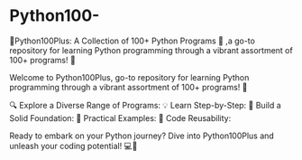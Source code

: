 # Python100-
 🌟Python100Plus: A Collection of 100+ Python Programs 🚀 ,a go-to repository for learning  Python programming through a vibrant assortment of 100+ programs! 🎉

Welcome to Python100Plus, go-to repository for learning Python programming through a vibrant assortment of 100+ programs! 🎉

🔍 Explore a Diverse Range of Programs:
💡 Learn Step-by-Step:
🌱 Build a Solid Foundation:
🎯 Practical Examples:
🔄 Code Reusability:


Ready to embark on your Python journey? Dive into Python100Plus and unleash your coding potential! 💻🚀
